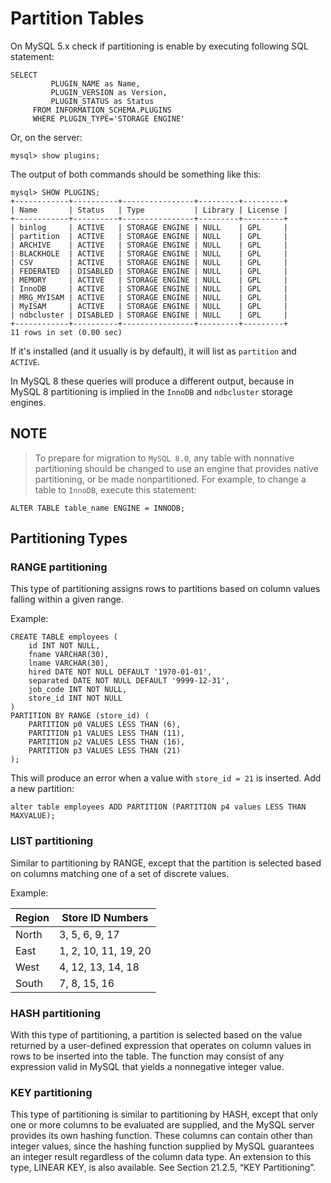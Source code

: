 # Partition Tables

On MySQL 5.x check if partitioning is enable by executing following SQL statement: 

````
SELECT
         PLUGIN_NAME as Name,
         PLUGIN_VERSION as Version,
         PLUGIN_STATUS as Status
     FROM INFORMATION_SCHEMA.PLUGINS
     WHERE PLUGIN_TYPE='STORAGE ENGINE'
````    

Or, on the server: 
`````
mysql> show plugins;
`````

The output of both commands should be something like this: 
````
mysql> SHOW PLUGINS;
+------------+----------+----------------+---------+---------+
| Name       | Status   | Type           | Library | License |
+------------+----------+----------------+---------+---------+
| binlog     | ACTIVE   | STORAGE ENGINE | NULL    | GPL     |
| partition  | ACTIVE   | STORAGE ENGINE | NULL    | GPL     |
| ARCHIVE    | ACTIVE   | STORAGE ENGINE | NULL    | GPL     |
| BLACKHOLE  | ACTIVE   | STORAGE ENGINE | NULL    | GPL     |
| CSV        | ACTIVE   | STORAGE ENGINE | NULL    | GPL     |
| FEDERATED  | DISABLED | STORAGE ENGINE | NULL    | GPL     |
| MEMORY     | ACTIVE   | STORAGE ENGINE | NULL    | GPL     |
| InnoDB     | ACTIVE   | STORAGE ENGINE | NULL    | GPL     |
| MRG_MYISAM | ACTIVE   | STORAGE ENGINE | NULL    | GPL     |
| MyISAM     | ACTIVE   | STORAGE ENGINE | NULL    | GPL     |
| ndbcluster | DISABLED | STORAGE ENGINE | NULL    | GPL     |
+------------+----------+----------------+---------+---------+
11 rows in set (0.00 sec)
````
If it's installed (and it usually is by default), it will list as `partition` and `ACTIVE`. 

In MySQL 8 these queries will produce a different output, because in MySQL 8 partitioning is implied in the `InnoDB` and `ndbcluster` storage engines.

## NOTE
> To prepare for migration to `MySQL 8.0`, any table with nonnative partitioning should be changed to use an engine that provides native partitioning, or be made nonpartitioned. For example, to change a table to `InnoDB`, execute this statement:
````
ALTER TABLE table_name ENGINE = INNODB;
````

## Partitioning Types

### RANGE partitioning
This type of partitioning assigns rows to partitions based on column values falling within a given range. 

Example: 
```
CREATE TABLE employees (
    id INT NOT NULL,
    fname VARCHAR(30),
    lname VARCHAR(30),
    hired DATE NOT NULL DEFAULT '1970-01-01',
    separated DATE NOT NULL DEFAULT '9999-12-31',
    job_code INT NOT NULL,
    store_id INT NOT NULL
)
PARTITION BY RANGE (store_id) (
    PARTITION p0 VALUES LESS THAN (6),
    PARTITION p1 VALUES LESS THAN (11),
    PARTITION p2 VALUES LESS THAN (16),
    PARTITION p3 VALUES LESS THAN (21)
);
```
This will produce an error when a value with `store_id = 21` is inserted.
Add a new partition: 
```
alter table employees ADD PARTITION (PARTITION p4 values LESS THAN MAXVALUE);
```


### LIST partitioning
Similar to partitioning by RANGE, except that the partition is selected based on columns matching one of a set of discrete values.  

Example: 
<table>
<thead>
<tr>
<th>Region</th><th>Store ID Numbers</th>
</tr>
</thead>
<tbody>
<tr><td>North</td><td>3, 5, 6, 9, 17</td></tr>
<tr><td>East</td><td>1, 2, 10, 11, 19, 20</td></tr>
<tr><td>West</td><td>4, 12, 13, 14, 18</td></tr>
<tr><td>South</td><td>7, 8, 15, 16</td></tr>
</tbody>
</table>

### HASH partitioning
With this type of partitioning, a partition is selected based on the value returned by a user-defined expression that operates on column values in rows to be inserted into the table. The function may consist of any expression valid in MySQL that yields a nonnegative integer value.  

### KEY partitioning
This type of partitioning is similar to partitioning by HASH, except that only one or more columns to be evaluated are supplied, and the MySQL server provides its own hashing function. These columns can contain other than integer values, since the hashing function supplied by MySQL guarantees an integer result regardless of the column data type. An extension to this type, LINEAR KEY, is also available. See Section 21.2.5, “KEY Partitioning”.